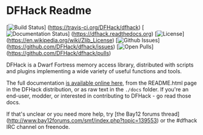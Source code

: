 # DFHack Readme

[![Build Status](https://travis-ci.org/DFHack/dfhack.svg?branch=develop)]
(https://travis-ci.org/DFHack/dfhack)
[![Documentation Status](https://readthedocs.org/projects/dfhack/badge)]
(https://dfhack.readthedocs.org)
[![License](https://img.shields.io/badge/license-ZLib-blue.svg)]
(https://en.wikipedia.org/wiki/Zlib_License)
[![Github Issues](http://githubbadges.herokuapp.com/DFHack/dfhack/issues)]
(https://github.com/DFHack/dfhack/issues)
[![Open Pulls](http://githubbadges.herokuapp.com/DFHack/dfhack/pulls)]
(https://github.com/DFHack/dfhack/pulls)

DFHack is a Dwarf Fortress memory access library, distributed with scripts
and plugins implementing a wide variety of useful functions and tools.

The full documentation [is available online here](https://dfhack.readthedocs.org),
from the README.html page in the DFHack distribution, or as raw text in the `./docs` folder.
If you're an end-user, modder, or interested in contributing to DFHack - 
go read those docs.

If that's unclear or you need more help, try [the Bay12 forums thread]
(http://www.bay12forums.com/smf/index.php?topic=139553) or the #dfhack IRC
channel on freenode.
